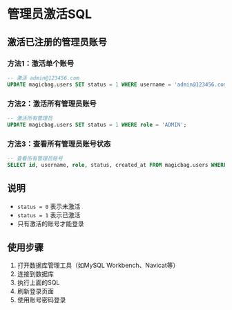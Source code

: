 # 管理员激活SQL

## 激活已注册的管理员账号

### 方法1：激活单个账号
```sql
-- 激活 admin@123456.com
UPDATE magicbag.users SET status = 1 WHERE username = 'admin@123456.com';
```

### 方法2：激活所有管理员账号
```sql
-- 激活所有管理员
UPDATE magicbag.users SET status = 1 WHERE role = 'ADMIN';
```

### 方法3：查看所有管理员账号状态
```sql
-- 查看所有管理员账号
SELECT id, username, role, status, created_at FROM magicbag.users WHERE role = 'ADMIN';
```

## 说明

- `status = 0` 表示未激活
- `status = 1` 表示已激活
- 只有激活的账号才能登录

## 使用步骤

1. 打开数据库管理工具（如MySQL Workbench、Navicat等）
2. 连接到数据库
3. 执行上面的SQL
4. 刷新登录页面
5. 使用账号密码登录





